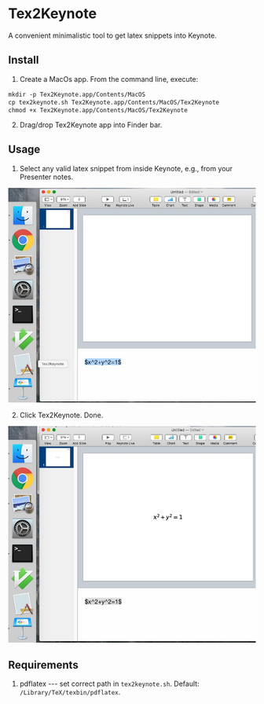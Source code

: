 # Tex2Keynote

A convenient minimalistic tool to get latex snippets into Keynote.

## Install

1. Create a MacOs app. From the command line, execute:

```
mkdir -p Tex2Keynote.app/Contents/MacOS 
cp tex2keynote.sh Tex2Keynote.app/Contents/MacOS/Tex2Keynote
chmod +x Tex2Keynote.app/Contents/MacOS/Tex2Keynote
```

2. Drag/drop Tex2Keynote app into Finder bar.


## Usage

1. Select any valid latex snippet from inside Keynote, e.g., from your Presenter
notes.

![Step 1](/assets/screen1tex2key.jpg?raw=true "Step 1")

2. Click Tex2Keynote. Done.

![Step 2](/assets/screen2tex2key.jpg?raw=true "Step 2")

## Requirements

1. pdflatex --- set correct path in `tex2keynote.sh`. Default: `/Library/TeX/texbin/pdflatex`.

